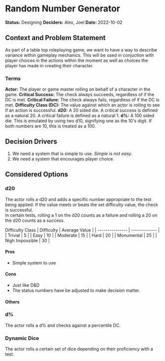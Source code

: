 # Random Number Generator
**Status:** Designing
**Deciders:** Alex, Joel
**Date:** 2022-10-02

## Context and Problem Statement
As part of a table top roleplaying game, we want to have a way to describe variance within gameplay mechanics. This will be used in conjuction with player choices in the actions within the moment as well as choices the player has made in creating their character.

### Terms
**Actor:** The player or game master rolling on behalf of a character in the game.
**Critical Success:** The check always succeeds, regardless of if the DC is met.
**Critical Failure:** The check always fails, regardless of if the DC is met.
**Difficulty Class (DC):** The value against which an actor is rolling to see if an action is successful.
**d20:** A 20 sided die. A critical success is defined as a natural 20. A critical failure is defined as a natural 1.
**d%:** A 100 sided die. This is emulated by using two d10, signifying one as the 10's digit. If both numbers are 10, this is treated as a 100.

## Decision Drivers
1. We need a system that is simple to use. _Simple is not easy._
2. We need a system that encourages player choice.

## Considered Options
### d20
The actor rolls a d20 and adds a specific number appropriate to the test being applied. If the value meets or beats the set difficulty value, the check is successful.  
In certain tests, rolling a 1 on the d20 counts as a failure and rolling a 20 on the d20 counts as a success.  

Difficulty Class
| Difficulty      | Average Value |
| --------------- | ------------- |
| Trivial         | 5             |
| Easy            | 10            |
| Moderate        | 15            |
| Hard            | 20            |
| Monumental      | 25            |
| Nigh Impossible | 30            |

#### Pros
- Simple system to use
#### Cons
- Just like D&D
- The status numbers have be adjusted to make decision matter.
#### Others


### d%
The actor rolls a d% and checks against a percentile DC.
### Dynamic Dice
The actor rolls a certain set of dice depending on their proficiency with a test.